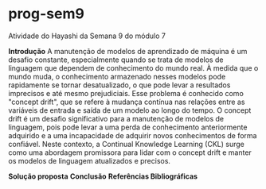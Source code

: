 # prog-sem9
Atividade do Hayashi da Semana 9 do módulo 7

**Introdução**
A manutenção de modelos de aprendizado de máquina é um desafio constante, especialmente quando se trata de modelos de linguagem que dependem de conhecimento do mundo real. À medida que o mundo muda, o conhecimento armazenado nesses modelos pode rapidamente se tornar desatualizado, o que pode levar a resultados imprecisos e até mesmo prejudiciais. Esse problema é conhecido como "concept drift", que se refere à mudança contínua nas relações entre as variáveis de entrada e saída de um modelo ao longo do tempo. O concept drift é um desafio significativo para a manutenção de modelos de linguagem, pois pode levar a uma perda de conhecimento anteriormente adquirido e a uma incapacidade de adquirir novos conhecimentos de forma confiável. Neste contexto, a Continual Knowledge Learning (CKL) surge como uma abordagem promissora para lidar com o concept drift e manter os modelos de linguagem atualizados e precisos.

**Solução proposta**
**Conclusão**
**Referências Bibliográficas**
